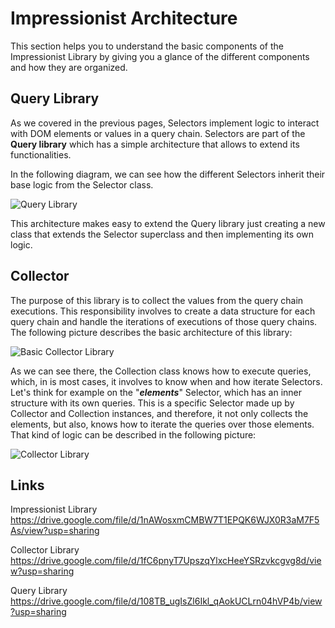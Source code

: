 # Impressionist Architecture

This section helps you to understand the basic components of the Impressionist Library by giving you a glance of the different components and how they are organized.


## Query Library

As we covered in the previous pages, Selectors implement logic to interact with DOM elements or values in a query chain. Selectors are part of the **Query library** which has a simple architecture that allows to extend its functionalities.

In the following diagram, we can see how the different Selectors inherit their base logic from the Selector class.

![Query Library](https://www.platosolutions.io/impressionist/query-library.png)

This architecture makes easy to extend the Query library just creating a new class that extends the Selector superclass and then implementing its own logic.

## Collector

The purpose of this library is to collect the values from the query chain executions.  This responsibility involves to create a data structure for each query chain and handle the iterations of executions of those query chains. The following picture describes the basic architecture of this library:

![Basic Collector Library](https://www.platosolutions.io/impressionist/collector-library-basic.png)

As we can see there, the Collection class knows how to execute queries, which, in is most cases, it involves to know when and how iterate Selectors. Let's think for example on the "***elements***" Selector, which has an inner structure with its own queries. This is a specific Selector made up by Collector and Collection instances, and therefore, it not only collects the elements, but also, knows how to iterate the queries over those elements. That kind of logic can be described in the following picture:

![Collector Library](https://www.platosolutions.io/impressionist/collector-library-advanced.png)


## Links

Impressionist Library
https://drive.google.com/file/d/1nAWosxmCMBW7T1EPQK6WJX0R3aM7F5As/view?usp=sharing


Collector Library
https://drive.google.com/file/d/1fC6pnyT7UpszqYlxcHeeYSRzvkcgvg8d/view?usp=sharing


Query Library
https://drive.google.com/file/d/108TB_ugIsZl6Ikl_qAokUCLrn04hVP4b/view?usp=sharing

